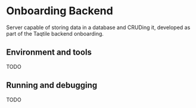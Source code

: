 # Onboarding Backend

Server capable of storing data in a database and CRUDing it, developed as part of the Taqtile backend onboarding.

## Environment and tools

TODO

## Running and debugging

TODO